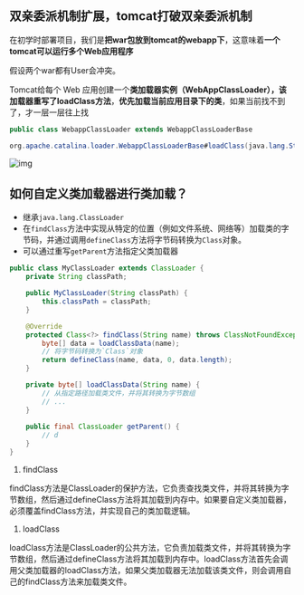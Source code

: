 ## 双亲委派机制扩展，tomcat打破双亲委派机制

在初学时部署项目，我们是**把war包放到tomcat的webapp下**，这意味着**一个tomcat可以运行多个Web应用程序**

假设两个war都有User会冲突。

Tomcat给每个 Web 应用创建一个**类加载器实例（WebAppClassLoader），该加载器重写了loadClass方法**，**优先加载当前应用目录下的类**，如果当前找不到了，才一层一层往上找

```java
public class WebappClassLoader extends WebappClassLoaderBase

org.apache.catalina.loader.WebappClassLoaderBase#loadClass(java.lang.String, boolean)
```

![img](http://42.192.130.83:9000/picgo/imgs/v2-13bc25c596dd5b63c2821d3c7bc18816_720w.webp)

## 如何自定义类加载器进行类加载？

- 继承`java.lang.ClassLoader`
- 在`findClass`方法中实现从特定的位置（例如文件系统、网络等）加载类的字节码，并通过调用`defineClass`方法将字节码转换为`Class`对象。
- 可以通过重写`getParent`方法指定父类加载器

```java
public class MyClassLoader extends ClassLoader {
    private String classPath;

    public MyClassLoader(String classPath) {
        this.classPath = classPath;
    }

    @Override
    protected Class<?> findClass(String name) throws ClassNotFoundException {
        byte[] data = loadClassData(name);
        // 将字节码转换为`Class`对象
        return defineClass(name, data, 0, data.length);
    }

    private byte[] loadClassData(String name) {
        // 从指定路径加载类文件，并将其转换为字节数组
        // ...
    }
    
    public final ClassLoader getParent() {
        // d
    }
}
```

1. findClass

findClass方法是ClassLoader的保护方法，它负责查找类文件，并将其转换为字节数组，然后通过defineClass方法将其加载到内存中。如果要自定义类加载器，必须覆盖findClass方法，并实现自己的类加载逻辑。

1. loadClass

loadClass方法是ClassLoader的公共方法，它负责加载类文件，并将其转换为字节数组，然后通过defineClass方法将其加载到内存中。loadClass方法首先会调用父类加载器的loadClass方法，如果父类加载器无法加载该类文件，则会调用自己的findClass方法来加载类文件。